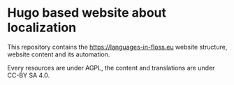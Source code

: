 # Hugo based website about localization

This repository contains the https://languages-in-floss.eu website structure,
website content and its automation.

Every resources are under AGPL, the content and translations are under CC-BY SA 4.0.
